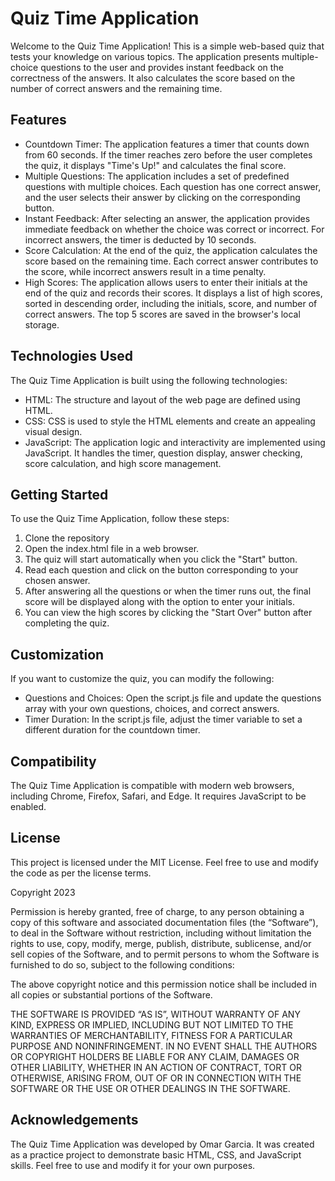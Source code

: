 # Quiz Time Application
Welcome to the Quiz Time Application! This is a simple web-based quiz that tests your knowledge on various topics. The application presents multiple-choice questions to the user and provides instant feedback on the correctness of the answers. It also calculates the score based on the number of correct answers and the remaining time.

## Features
- Countdown Timer: The application features a timer that counts down from 60 seconds. If the timer reaches zero before the user completes the quiz, it displays "Time's Up!" and calculates the final score.
- Multiple Questions: The application includes a set of predefined questions with multiple choices. Each question has one correct answer, and the user selects their answer by clicking on the corresponding button.
- Instant Feedback: After selecting an answer, the application provides immediate feedback on whether the choice was correct or incorrect. For incorrect answers, the timer is deducted by 10 seconds.
- Score Calculation: At the end of the quiz, the application calculates the score based on the remaining time. Each correct answer contributes to the score, while incorrect answers result in a time penalty.
- High Scores: The application allows users to enter their initials at the end of the quiz and records their scores. It displays a list of high scores, sorted in descending order, including the initials, score, and number of correct answers. The top 5 scores are saved in the browser's local storage.
## Technologies Used
The Quiz Time Application is built using the following technologies:

- HTML: The structure and layout of the web page are defined using HTML.
- CSS: CSS is used to style the HTML elements and create an appealing visual design.
- JavaScript: The application logic and interactivity are implemented using JavaScript. It handles the timer, question display, answer checking, score calculation, and high score management.
## Getting Started
To use the Quiz Time Application, follow these steps:

1. Clone the repository
2. Open the index.html file in a web browser.
3. The quiz will start automatically when you click the "Start" button.
4. Read each question and click on the button corresponding to your chosen answer.
5. After answering all the questions or when the timer runs out, the final score will be displayed along with the option to enter your initials.
6. You can view the high scores by clicking the "Start Over" button after completing the quiz.
## Customization
If you want to customize the quiz, you can modify the following:

- Questions and Choices: Open the script.js file and update the questions array with your own questions, choices, and correct answers.
- Timer Duration: In the script.js file, adjust the timer variable to set a different duration for the countdown timer.
## Compatibility
The Quiz Time Application is compatible with modern web browsers, including Chrome, Firefox, Safari, and Edge. It requires JavaScript to be enabled.

## License
This project is licensed under the MIT License. Feel free to use and modify the code as per the license terms.

Copyright 2023

Permission is hereby granted, free of charge, to any person obtaining a copy of this software and associated documentation files (the “Software”), to deal in the Software without restriction, including without limitation the rights to use, copy, modify, merge, publish, distribute, sublicense, and/or sell copies of the Software, and to permit persons to whom the Software is furnished to do so, subject to the following conditions:

The above copyright notice and this permission notice shall be included in all copies or substantial portions of the Software.

THE SOFTWARE IS PROVIDED “AS IS”, WITHOUT WARRANTY OF ANY KIND, EXPRESS OR IMPLIED, INCLUDING BUT NOT LIMITED TO THE WARRANTIES OF MERCHANTABILITY, FITNESS FOR A PARTICULAR PURPOSE AND NONINFRINGEMENT. IN NO EVENT SHALL THE AUTHORS OR COPYRIGHT HOLDERS BE LIABLE FOR ANY CLAIM, DAMAGES OR OTHER LIABILITY, WHETHER IN AN ACTION OF CONTRACT, TORT OR OTHERWISE, ARISING FROM, OUT OF OR IN CONNECTION WITH THE SOFTWARE OR THE USE OR OTHER DEALINGS IN THE SOFTWARE.

## Acknowledgements
The Quiz Time Application was developed by Omar Garcia. It was created as a practice project to demonstrate basic HTML, CSS, and JavaScript skills. Feel free to use and modify it for your own purposes.
